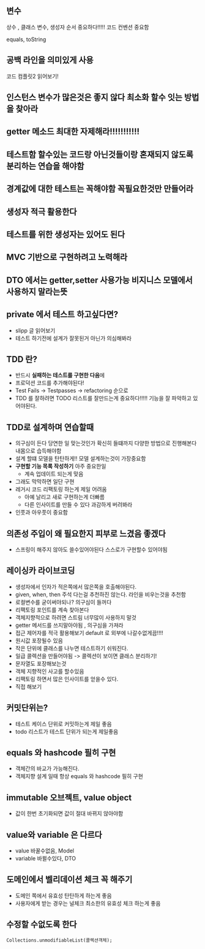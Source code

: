 ## 변수
상수 , 클래스 변수, 생성자 순서 중요하다!!!!!
코드 컨벤션 중요함

equals, toString

## 공백 라인을 의미있게 사용

코드 컴플릿2 읽어보기!

## 인스턴스 변수가 많은것은 좋지 않다 최소화 할수 잇는 방법을 찾아라

## getter 메소드 최대한 자제해라!!!!!!!!!!!

## 테스트함 할수있는 코드랑 아닌것들이랑 혼재되지 않도록 분리하는 연습을 해야함

## 경계값에 대한 테스트는 꼭해야함 꼭필요한것만 만들어라

## 생성자 적극 활용한다

## 테스트를 위한 생성자는 있어도 된다 

## MVC 기반으로 구현하려고 노력해라

## DTO 에서는 getter,setter 사용가능 비지니스 모델에서 사용하지 말라는뜻

## private 에서 테스트 하고싶다면?
- slipp 글 읽어보기
- 테스트 하기전에 설계가 잘못된거 아닌가 의심해봐라

## TDD 란?
- 반드시 **실패하는 테스트를 구현한 다음**에
 - 프로덕션 코드를 추가해야된다!
- Test Fails -> Testpasses -> refactoring  순으로 
- TDD 를 잘하려면 TODO 리스트를 잘만드는게 중요하다!!!!! 기능을 잘 파악하고 있어야된다.


## TDD로 설계하며 연습할때
- 의구심이 든다 당연한 일  맞는것인가 확신히 들떄까지 다양한 방법으로 진행해본다 내몸으로 습득해야함
- 설계 할떄 모델을 탄탄하게!! 모델 설계하는것이 가장중요함
- **구현할 기능 목록 작성하기** 아주 중요한일 
    - 계속 업데이트 되는게 맞음
- 그래도 막막하면 일단 구현
- 레거시 코드 리팩토링 하는게 제일 어려움
    - 아예 날리고 새로 구현하는게 더빠름
    - 다른 인사이트를 만들 수 있다 과감하게 버려봐라
- 인풋과 아우풋이 중요함

## 의존성 주입이 왜 필요한지 피부로 느겼음 좋겠다
- 스프링이 해주지 않아도 쓸수있어야된다 스스로가 구현할수 있어야됨

## 레이싱카 라이브코딩
- 생성자에서 인자가 적은쪽에서 많은쪽을 호출해야된다.
- given, when, then 주석 다는걸 추천하진 않는다. 라인을 비우는것을 추천함
- 로컬변수를 굳이써야되나? 의구심이 들꺼다
- 리팩토링 포인트를 계속 찾아본다
- 객체지향적으로 하려면 스트림 너무많이 사용하지 말것
- getter 메서드를 쓰지말아야됨 , 의구심을 가져라
- 접근 제어자를 적극 활용해보기 default 로 외부에 나갈수없게끔!!!!
- 원시값 포장될수 있음 
- 작은 단위에 클래스를 나누면 테스트하기 쉬워진다.
- 일급 콜렉션을 만들어야됨 -> 콜렉션이 보이면 클래스 분리하기!
- 문자열도 포장해보는것
- 객체 지향적인 사고를 할수있음
- 리팩토링 하면서 많은 인사이트를 얻을수 있다.
- 직접 해보기


## 커밋단위는?
- 테스트 케이스 단위로 커밋하는게 제일 좋음
- todo 리스트가 테스트 단위가 되는게 제일좋음

## equals 와 hashcode 필히 구현
- 객체간의 바교가 가능해진다.
- 객체지향 설계 일때 항상 equals 와 hashcode 필히 구현

## immutable 오브젝트, value object
- 값이 한번 초기화되면 값이 절대 바뀌지 않아야함

## value와 variable 은 다르다
- value 바꿀수없음, Model
- variable 바뀔수있다, DTO


## 도메인에서 벨리데이션 체크 꼭 해주기
- 도메인 쪽에서 유효성 탄탄하게 하는게 좋음
- 사용자에게 받는 경우는 널체크 최소한의 유효성 체크 하는게 좋음

## 수정할 수없도록 한다
~~~
Collections.unmodifiableList(콜렉션객체);
~~~
